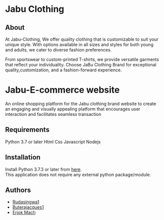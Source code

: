 # Jabu Clothing

## About

At Jabu-Clothing, We offer quality clothing that is customizable to suit your unique style.
With options available in all sizes and styles for both young and adults, we cater to diverse fashion preferences.

From sportswear to custom-printed T-shirts, we provide versatile garments that reflect your individuality. Choose JaBu Clothing Brand for exceptional quality,customization, and a fashion-forward experience.

# Jabu-E-commerce website
An online shopping platform for the Jabu clothing brand
website to create an engaging and visually appealing platform that encourages user interaction and facilitates seamless transaction

## Requirements
Python 3.7 or later
Html
Css
Javascript
Nodejs

## Installation
Install Python 3.7.3 or later from [here](https://www.python.org/downloads/).\
This application does not require any external python package/module.

## Authors
- [Rudasingwa1](https://github.com/Rudasingwa1)
- [Buterajacques1](https://github.com/buterajacques1)
- [Erjok Mach](https://github.com/Erjok2022)

